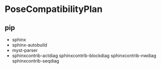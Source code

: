 # PoseCompatibilityPlan

## pip

* sphinx
* sphinx-autobuild
* myst-parser
* sphinxcontrib-actdiag sphinxcontrib-blockdiag sphinxcontrib-nwdiag sphinxcontrib-seqdiag
